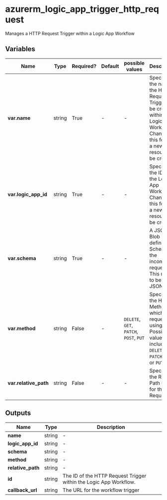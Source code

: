 # azurerm_logic_app_trigger_http_request

Manages a HTTP Request Trigger within a Logic App Workflow

## Variables

| Name | Type | Required? | Default  | possible values | Description |
| ---- | ---- | --------- | -------- | ----------- | ----------- |
| **var.name** | string | True | -  |  -  | Specifies the name of the HTTP Request Trigger to be created within the Logic App Workflow. Changing this forces a new resource to be created. | 
| **var.logic_app_id** | string | True | -  |  -  | Specifies the ID of the Logic App Workflow. Changing this forces a new resource to be created. | 
| **var.schema** | string | True | -  |  -  | A JSON Blob defining the Schema of the incoming request. This needs to be valid JSON. | 
| **var.method** | string | False | -  |  `DELETE`, `GET`, `PATCH`, `POST`, `PUT`  | Specifies the HTTP Method which the request be using. Possible values include `DELETE`, `GET`, `PATCH`, `POST` or `PUT`. | 
| **var.relative_path** | string | False | -  |  -  | Specifies the Relative Path used for this Request. | 



## Outputs

| Name | Type | Description |
| ---- | ---- | --------- | 
| **name** | string  | - | 
| **logic_app_id** | string  | - | 
| **schema** | string  | - | 
| **method** | string  | - | 
| **relative_path** | string  | - | 
| **id** | string  | The ID of the HTTP Request Trigger within the Logic App Workflow. | 
| **callback_url** | string  | The URL for the workflow trigger | 